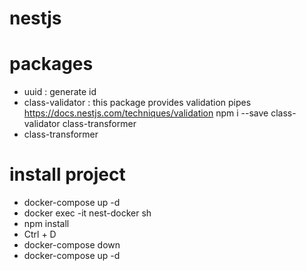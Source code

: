 # nestjs

# packages

- uuid : generate id
- class-validator : this package provides validation pipes
    https://docs.nestjs.com/techniques/validation
    npm i --save class-validator class-transformer
- class-transformer


# install project
- docker-compose up -d
- docker exec -it nest-docker sh
- npm install
- Ctrl + D
- docker-compose down
- docker-compose up -d
